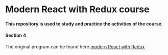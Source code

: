 # Modern React with Redux course

#### This repository is used to study and practice the activities of the course.

#### Section 4

The original program can be found here [modern React with Redux](https://github.com/StephenGrider/ReduxSimpleStarter.git)

